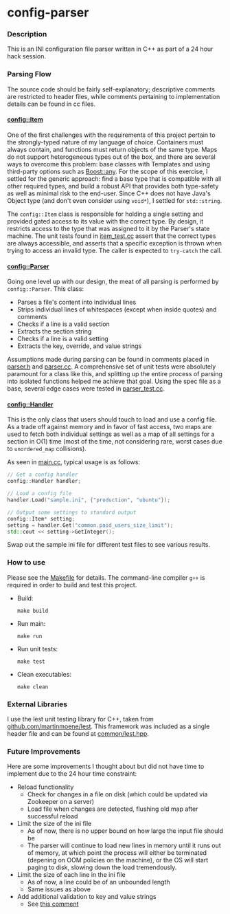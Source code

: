 # config-parser

### Description

This is an INI configuration file parser written in C++ as part of a 24 hour hack session.

### Parsing Flow

The source code should be fairly self-explanatory; descriptive comments are restricted to header files, while comments pertaining to implementation details can be found in cc files.

#### [config::Item](config/item.h)

One of the first challenges with the requirements of this project pertain to the strongly-typed nature of my language of choice. Containers must always contain, and functions must return objects of the same type. Maps do not support heterogeneous types out of the box, and there are several ways to overcome this problem: base classes with Templates<T> and using third-party options such as [Boost::any](http://www.boost.org/doc/libs/1_58_0/doc/html/any.html). For the scope of this exercise, I settled for the generic approach: find a base type that is compatible with all other required types, and build a robust API that provides both type-safety as well as minimal risk to the end-user. Since C++ does not have Java's Object type (and don't even consider using `void*`), I settled for `std::string`.

The `config::Item` class is responsible for holding a single setting and provided gated access to its value with the correct type. By design, it restricts access to the type that was assigned to it by the Parser's state machine. The unit tests found in [item_test.cc](config/item_test.cc) assert that the correct types are always accessible, and asserts that a specific exception is thrown when trying to access an invalid type. The caller is expected to `try-catch` the call.

#### [config::Parser](config/parser.h)

Going one level up with our design, the meat of all parsing is performed by `config::Parser`. This class:

* Parses a file's content into individual lines
* Strips individual lines of whitespaces (except when inside quotes) and comments
* Checks if a line is a valid section
* Extracts the section string
* Checks if a line is a valid setting
* Extracts the key, override, and value strings

Assumptions made during parsing can be found in comments placed in [parser.h](config/parser.h) and [parser.cc](config/parser.cc). A comprehensive set of unit tests were absolutely paramount for a class like this, and splitting up the entire process of parsing into isolated functions helped me achieve that goal. Using the spec file as a base, several edge cases were tested in [parser_test.cc](config/parser_test.cc).

#### [config::Handler](config/handler.h)

This is the only class that users should touch to load and use a config file. As a trade off against memory and in favor of fast access, two maps are used to fetch both individual settings as well as a map of all settings for a section in O(1) time (most of the time, not considering rare, worst cases due to `unordered_map` collisions).

As seen in [main.cc](main.cc), typical usage is as follows:

```c++
// Get a config handler
config::Handler handler;

// Load a config file
handler.Load("sample.ini", {"production", "ubuntu"});

// Output some settings to standard output
config::Item* setting;
setting = handler.Get("common.paid_users_size_limit");
std::cout << setting->GetInteger();
```

Swap out the sample ini file for different test files to see various results.

### How to use

Please see the [Makefile](Makefile) for details. The command-line compiler `g++` is required in order to build and test this project.

* Build:

  `make build`

* Run main:

  `make run`

* Run unit tests:

  `make test`

* Clean executables:

  `make clean`

### External Libraries

I use the lest unit testing library for C++, taken from [github.com/martinmoene/lest](https://github.com/martinmoene/lest). This framework was included as a single header file and can be found at [common/lest.hpp](common/lest.hpp).

### Future Improvements

Here are some improvements I thought about but did not have time to implement due to the 24 hour time constraint:

* Reload functionality
  - Check for changes in a file on disk (which could be updated via Zookeeper on a server)
  - Load file when changes are detected, flushing old map after successful reload
* Limit the size of the ini file
  - As of now, there is no upper bound on how large the input file should be
  - The parser will continue to load new lines in memory until it runs out of memory, at which point the process will either be terminated (depening on OOM policies on the machine), or the OS will start paging to disk, slowing down the load tremendously.
* Limit the size of each line in the ini file
  - As of now, a line could be of an unbounded length
  - Same issues as above
* Add additional validation to key and value strings
  - See [this comment](config/parser.cc#L164)

